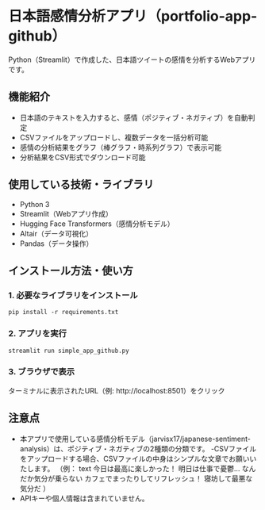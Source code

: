 # 日本語感情分析アプリ（portfolio-app-github）

Python（Streamlit）で作成した、日本語ツイートの感情を分析するWebアプリです。



## 機能紹介

- 日本語のテキストを入力すると、感情（ポジティブ・ネガティブ）を自動判定
- CSVファイルをアップロードし、複数データを一括分析可能
- 感情の分析結果をグラフ（棒グラフ・時系列グラフ）で表示可能
- 分析結果をCSV形式でダウンロード可能



## 使用している技術・ライブラリ

- Python 3
- Streamlit（Webアプリ作成）
- Hugging Face Transformers（感情分析モデル）
- Altair（データ可視化）
- Pandas（データ操作）



## インストール方法・使い方

### 1. 必要なライブラリをインストール

`pip install -r requirements.txt`

### 2. アプリを実行

`streamlit run simple_app_github.py`

### 3. ブラウザで表示

ターミナルに表示されたURL（例: http://localhost:8501）をクリック

## 注意点

- 本アプリで使用している感情分析モデル（jarvisx17/japanese-sentiment-analysis）は、ポジティブ・ネガティブの2種類の分類です。
-CSVファイルをアップロードする場合、CSVファイルの中身はシンプルな文章でお願いいたします。
（例：
    text
    今日は最高に楽しかった！
    明日は仕事で憂鬱…
    なんだか気分が乗らない
    カフェでまったりしてリフレッシュ！
    寝坊して最悪な気分だ
）
- APIキーや個人情報は含まれていません。

